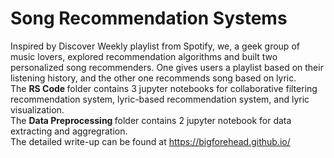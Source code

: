 # Song Recommendation Systems

Inspired by Discover Weekly playlist from Spotify, we, a geek group of music lovers, explored recommendation algorithms and built two personalized song recommenders. One gives users a playlist based on their listening history, and the other one recommends song based on lyric.<br>
The <b> RS Code </b> folder contains 3 jupyter notebooks for collaborative filtering recommendation system, lyric-based recommendation system, and lyric visualization.<br>
The <b> Data Preprocessing </b> folder contains 2 jupyter notebook for data extracting and aggregration.<br>
The detailed write-up can be found at https://bigforehead.github.io/
